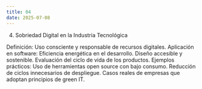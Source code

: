 ```yaml
---
title: 04
date: 2025-07-08
---
```


4. Sobriedad Digital en la Industria Tecnológica

Definición: Uso consciente y responsable de recursos digitales.
Aplicación en software:
    Eficiencia energética en el desarrollo.
    Diseño accesible y sostenible.
    Evaluación del ciclo de vida de los productos.
Ejemplos prácticos:
    Uso de herramientas open source con bajo consumo.
    Reducción de ciclos innecesarios de despliegue.
    Casos reales de empresas que adoptan principios de green IT.